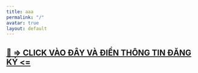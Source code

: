 ```yaml
---
title: aaa
permalink: "/"
avatar: true
layout: default
---
```


##             [🚀 => CLICK VÀO ĐÂY VÀ ĐIỀN THÔNG TIN ĐĂNG KÝ <=](https://doctordong.vn)
